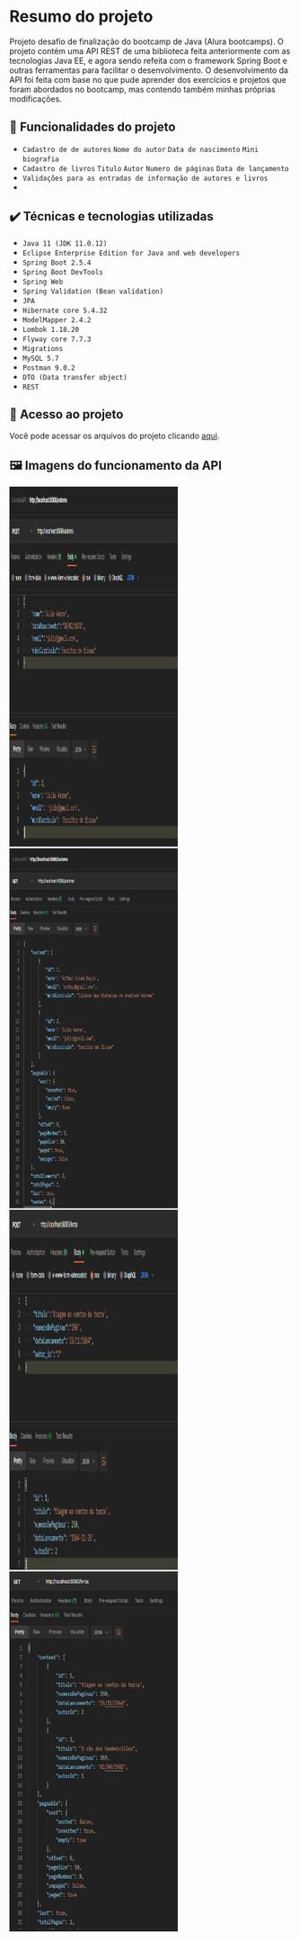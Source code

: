 # Resumo do projeto
Projeto desafio de finalização do bootcamp de Java (Alura bootcamps).
O projeto contém uma API REST de uma biblioteca feita anteriormente com as tecnologias Java EE, e agora sendo refeita com o framework Spring Boot e outras ferramentas para facilitar o desenvolvimento.
O desenvolvimento da API foi feita com base no que pude aprender dos exercícios e projetos que foram abordados no bootcamp, mas contendo também minhas próprias modificações.

## 🔨 Funcionalidades do projeto

- `Cadastro de de autores` `Nome do autor` `Data de nascimento` `Mini biografia`
- `Cadastro de livros` `Titulo` `Autor` `Numero de páginas` `Data de lançamento`
- `Validações para as entradas de informação de autores e livros`
- 
 

## ✔️ Técnicas e tecnologias utilizadas

- ``Java 11 (JDK 11.0.12)``
- ``Eclipse Enterprise Edition for Java and web developers``
- ``Spring Boot 2.5.4``
- ``Spring Boot DevTools ``
- ``Spring Web``
- ``Spring Validation (Bean validation)``
- ``JPA``
- ``Hibernate core 5.4.32``
- ``ModelMapper 2.4.2``
- ``Lombok 1.18.20``
- ``Flyway core 7.7.3``
- ``Migrations``
- ``MySQL 5.7``
- ``Postman 9.0.2``
- ``DTO (Data transfer object)``
- ``REST``

## 📁 Acesso ao projeto
Você pode acessar os arquivos do projeto clicando [aqui](https://github.com/gui-lirasilva/livrariaAPI/tree/master/src/main/java/br/com/alura/livrariaAPI).

## 🖼 Imagens do funcionamento da API

  <img height="640em" width="300em" src="https://github.com/gui-lirasilva/livrariaAPI/blob/master/Imagens/POST_autor.png"/>

 <br>

  <img height="640em" width="300em" src="https://github.com/gui-lirasilva/livrariaAPI/blob/master/Imagens/GET_autor.png"/>

 <br>

  <img height="640em" width="300em" src="https://github.com/gui-lirasilva/livrariaAPI/blob/master/Imagens/POST_livros.png"/>

 <br>

  <img height="640em" width="300em" src="https://github.com/gui-lirasilva/livrariaAPI/blob/master/Imagens/GET_livros.png"/>

